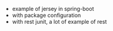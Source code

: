 - example of jersey in spring-boot
- with package configuration
- with rest junit, a lot of example of rest
